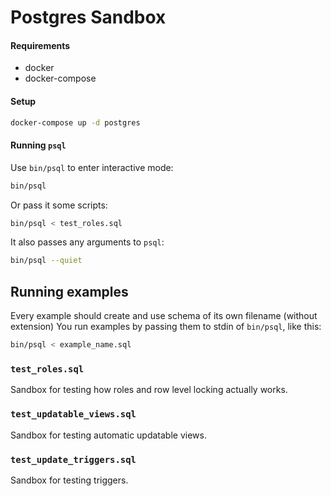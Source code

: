 # Postgres Sandbox

#### Requirements

* docker
* docker-compose

#### Setup

```bash
docker-compose up -d postgres
```

#### Running `psql`

Use `bin/psql` to enter interactive mode:

```bash
bin/psql
```

Or pass it some scripts:

```bash
bin/psql < test_roles.sql
```

It also passes any arguments to `psql`:

```bash
bin/psql --quiet
```

## Running examples

Every example should create and use schema of its own filename (without extension)
You run examples by passing them to stdin of `bin/psql`, like this:

```bash
bin/psql < example_name.sql
```

### `test_roles.sql`

Sandbox for testing how roles and row level locking actually works.

### `test_updatable_views.sql`

Sandbox for testing automatic updatable views.

### `test_update_triggers.sql`

Sandbox for testing triggers.

